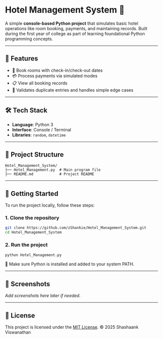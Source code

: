 # Hotel Management System 🏨

A simple **console-based Python project** that simulates basic hotel operations like room booking, payments, and maintaining records. Built during the first year of college as part of learning foundational Python programming concepts.

---

## 🚀 Features

- 📅 Book rooms with check-in/check-out dates
- 💳 Process payments via simulated modes
- 📋 View all booking records
- 🔐 Validates duplicate entries and handles simple edge cases

---

## 🛠 Tech Stack

- **Language**: Python 3
- **Interface**: Console / Terminal
- **Libraries**: `random`, `datetime`

---

## 📁 Project Structure

```
Hotel_Management_System/
├── Hotel_Management.py  # Main program file
├── README.md            # Project README
```

---

## 🧪 Getting Started

To run the project locally, follow these steps:

### 1. Clone the repository

```bash
git clone https://github.com/zShankie/Hotel_Management_System.git
cd Hotel_Management_System
```

### 2. Run the project

```bash
python Hotel_Management.py
```

📝 Make sure Python is installed and added to your system PATH.

---

## 📸 Screenshots

_Add screenshots here later if needed._

---

## 📄 License

This project is licensed under the [MIT License](LICENSE).
© 2025 Shashaank Viswanathan
